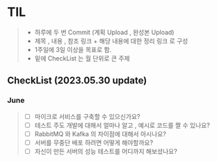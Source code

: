 # TIL
> - 하루에 두 번 Commit (계획 Upload , 완성본 Upload)
> - 제목 , 내용 , 참조 링크 + 해당 내용에 대한 정리 링크 로 구성
> - 1주일에 3일 이상을 목표로 함.
> - 밑에 CheckList 는 월 단위로 큰 주제

## CheckList (2023.05.30 update)

### June
> - [ ] 마이크로 서비스를 구축할 수 있으신가요?
> - [ ] 테스트 주도 개발에 대해서 얼마나 알고 , 예시로 코드를 짤 수 있나요?
> - [ ] RabbitMQ 와 Kafka 의 차이점에 대해서 아시나요?
> - [ ] 서버를 무중단 배포 하려면 어떻게 해야할까요?
> - [ ] 자신이 만든 서버의 성능 테스트를 어디까지 해보셨나요?